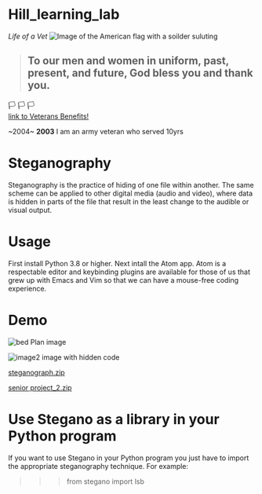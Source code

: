 # Hill_learning_lab
_Life of a Vet_
![Image of the American flag with a soilder suluting](https://www.liberaldictionary.com/wp-content/uploads/2018/11/veteran.png)
> ## To our men and women in uniform, past, present, and future, God bless you and thank you.
  :white_flag:    :white_flag:           :white_flag:                                                                                                                                                                   
[link to Veterans Benefits!](https://www.military.com/benefits/veteran-benefits)

~2004~ **2003**
I am an army veteran who served 10yrs 



# Steganography 
Steganography is the practice of hiding of one file within another. The same scheme can be applied to other digital media (audio and video), where data is hidden in parts of the file that result in the least change to the audible or visual output.

# Usage
First install Python 3.8 or higher. Next intall the Atom app. Atom is a respectable editor and keybinding plugins are available for those of us that grew up with Emacs and Vim so that we can have a mouse-free coding experience.

# Demo 
![bed](https://user-images.githubusercontent.com/70106332/101435464-6432aa00-38da-11eb-83e9-c594c93a2be8.jpg)
Plan image

![image2](https://user-images.githubusercontent.com/70106332/101435684-c55a7d80-38da-11eb-87d3-91d1b71775fb.jpg)
image with hidden code

[steganograph.zip](https://github.com/jermaul/Hill_learning_lab/files/5656674/steganograph.zip)

[senior project_2.zip](https://github.com/jermaul/Hill_learning_lab/files/5656698/senior.project_2.zip)

# Use Stegano as a library in your Python program
If you want to use Stegano in your Python program you just have to import the appropriate steganography technique. For example:

>>> from stegano import lsb


